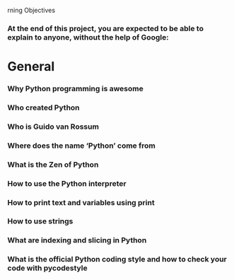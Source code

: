 rning Objectives
### At the end of this project, you are expected to be able to explain to anyone, without the help of Google:

# General
### Why Python programming is awesome
### Who created Python
### Who is Guido van Rossum
### Where does the name ‘Python’ come from
### What is the Zen of Python
### How to use the Python interpreter
### How to print text and variables using print
### How to use strings
### What are indexing and slicing in Python
### What is the official Python coding style and how to check your code with pycodestyle
